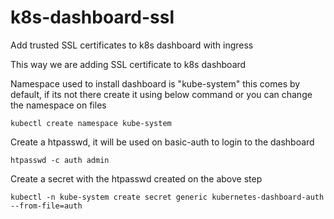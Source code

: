 # k8s-dashboard-ssl
Add trusted SSL certificates to k8s dashboard with ingress

This way we are adding SSL certificate to k8s dashboard

Namespace used to install dashboard is "kube-system" this comes by default, if its not there create it using below command or you can change the namespace on files

```
kubectl create namespace kube-system
```

Create a htpasswd, it will be used on basic-auth to login to the dashboard

```
htpasswd -c auth admin
```
Create a secret with the htpasswd created on the above step

```
kubectl -n kube-system create secret generic kubernetes-dashboard-auth --from-file=auth
```

